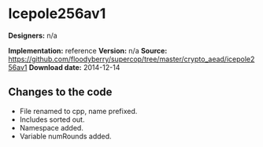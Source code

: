 # Icepole256av1

**Designers:** n/a

**Implementation:** reference
**Version:** n/a
**Source:** https://github.com/floodyberry/supercop/tree/master/crypto_aead/icepole256av1
**Download date:** 2014-12-14

## Changes to the code

* File renamed to cpp, name prefixed.
* Includes sorted out.
* Namespace added.
* Variable numRounds added.
